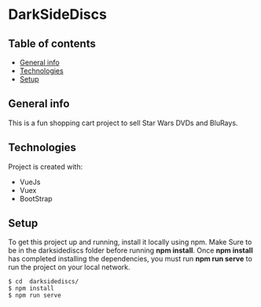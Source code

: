 # DarkSideDiscs

## Table of contents
* [General info](#general-info)
* [Technologies](#technologies)
* [Setup](#setup)

## General info
This is a fun shopping cart project to sell Star Wars DVDs and BluRays. 
	
## Technologies
Project is created with:
* VueJs
* Vuex 
* BootStrap
	
## Setup
To get this project up and running, install it locally using npm.
Make Sure to be in the darksidediscs folder before running **npm install**.
Once **npm install** has completed installing the dependencies, you must run 
**npm run serve** to run the project on your local network.

```
$ cd  darksidediscs/
$ npm install
$ npm run serve
```
